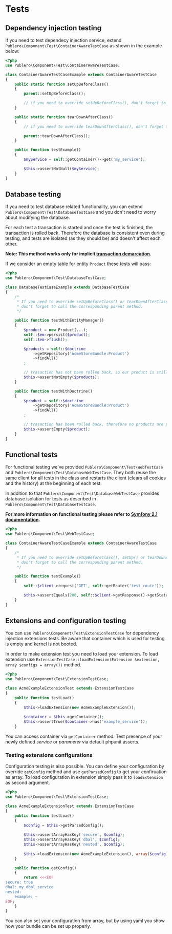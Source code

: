 Tests
=====

## Dependency injection testing

If you need to test dependecy injection service, extend `Publero\Component\Test\ContainerAwareTestCase`
as shown in the example below:

``` php
<?php
use Publero\Component\Test\ContainerAwareTestCase;

class ContainerAwareTestCaseExample extends ContainerAwareTestCase
{
    public static function setUpBeforeClass()
    {
        parent::setUpBeforeClass();

        // if you need to override setUpBeforeClass(), don't forget to call parent::setUpBeforeClass()
    }

    public static function tearDownAfterClass()
    {
        // if you need to override tearDownAfterClass(), don't forget to call parent::tearDownAfterClass()

        parent::tearDownAfterClass();
    }

    public function testExample()
    {
        $myService = self::getContainer()->get('my_service');

        $this->assertNotNull($myService);
    }
}
```

## Database testing

If you need to test database related functionality, you can extend `Publero\Component\Test\DatabaseTestCase`
and you don't need to worry about modifying the database.

For each test a transaction is started and once the test is finished, the transaction is rolled back.
Therefore the database is consistent even during testing, and tests are isolated (as they should be)
and doesn't affect each other.

**Note: This method works only for implicit
[transaction demarcation](http://doctrine-orm.readthedocs.org/en/2.0.x/reference/transactions-and-concurrency.html).**

If we consider an empty table for entity `Product` these tests will pass:

``` php
<?php
use Publero\Component\Test\DatabaseTestCase;

class DatabaseTestCaseExample extends DatabaseTestCase
{
    /*
     * If you need to override setUpBeforeClass() or tearDownAfterClass(),
     * don't forget to call the corresponding parent method.
     */

    public function testWithEntityManager()
    {
        $product = new Product(...);
        self::$em->persist($product);
        self::$em->flush();

        $products = self::$doctrine
            ->getRepository('AcmeStoreBundle:Product')
            ->findAll()
        ;

        // trasaction has not been rolled back, so our product is still there
        $this->assertNotEmpty($products);
    }

    public function testWithDoctrine()
    {
        $product = self::$doctrine
            ->getRepository('AcmeStoreBundle:Product')
            ->findAll()
        ;

        // trasaction has been rolled back, therefore no products are persisted
        $this->assertEmpty($product);
    }
}
```

## Functional tests

For functional testing we've provided `Publero\Component\Test\WebTestCase`
and `Publero\Component\Test\DatabaseWebTestCase`. They both reuse the same client for all tests in the class
and restarts the client (clears all cookies and the history) at the beginning of each test.

In addition to that `Publero\Component\Test\DatabaseWebTestCase` provides database isolation for tests
as described in `Publero\Component\Test\DatabaseTestCase`.

**For more information on functional testing please refer to
[Symfony 2.1 documentation](http://symfony.com/doc/master/book/testing.html#functional-tests).**

``` php
<?php
use Publero\Component\Test\WebTestCase;

class ContainerAwareTestCaseExample extends ContainerAwareTestCase
{
    /*
     * If you need to override setUpBeforeClass(), setUp() or tearDownAfterClass(),
     * don't forget to call the corresponding parent method.
     */

    public function testExample()
    {
        self::$client->request('GET', self::getRouter('test_route'));

        $this->assertEquals(200, self::$client->getResponse()->getStatusCode());
    }
}
```

## Extensions and configuration testing

You can use `Publero\Component\Test\ExtensionTestCase` for dependency injection extensions tests. Be aware
that container which is used for testing is empty and kernel is not booted.

In order to make extension test you need to load your extension. To load extension use `ExtensionTestCase::loadExtension(Extension $extension, array $configs = array())` method.

``` php
<?php
use Publero\Component\Test\ExtensionTestCase;

class AcmeExampleExtensionTest extends ExtensionTestCase
{
    public function testLoad()
    {
        $this->loadExtension(new AcmeExampleExtension());
        
        $container = $this->getContainer();
        $this->assertTrue($container->has('example_service'));
    }
```

You can access container via `getContainer` method. Test presence of your newly defined *service* or *parameter* via default phpunit asserts.

### Testing extensions configurations

Configuration testing is also possible. You can define your configuration by override `getConfig` method and use `getParsedConfig` to get
your confiruation as array. To load configuration in extension simply pass it to `loadExtension` as second argument.

``` php
<?php
use Publero\Component\Test\ExtensionTestCase;

class AcmeExampleExtensionTest extends ExtensionTestCase
{
    public function testLoad()
    {
        $config = $this->getParsedConfig();
        
        $this->assertArrayHasKey('secure', $config);
        $this->assertArrayHasKey('dbal', $config);
        $this->assertArrayHasKey('nested', $config);
        
        $this->loadExtension(new AcmeExampleExtension(), array($config));
    }

    public function getConfig()
    {
        return <<<EOF
secure: true
dbal: my_dbal_service
nested:
	example: ~ 
EOF;
    }
}
```

You can also set your configuration from array, but by using yaml you show how your bundle can be set up properly.
